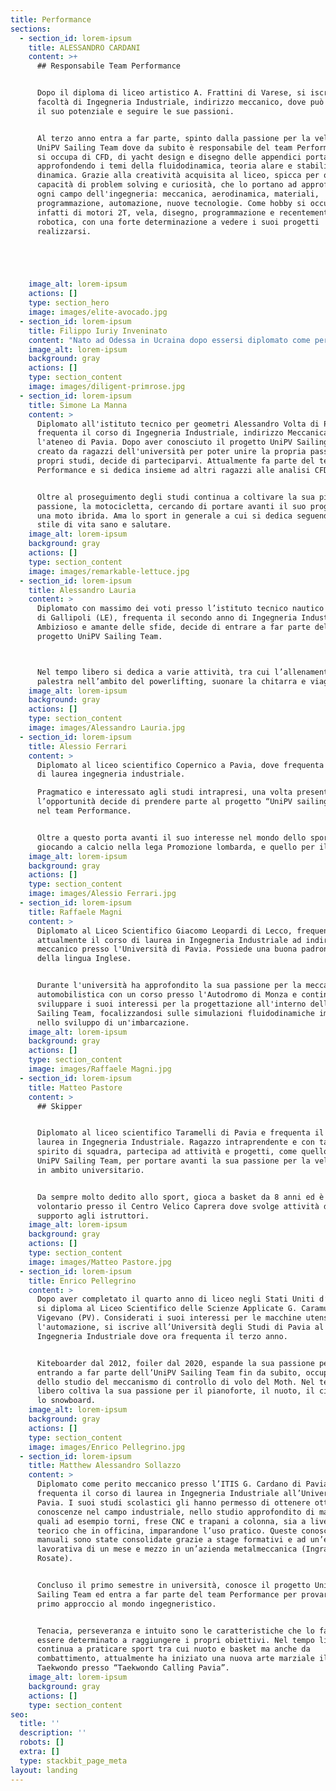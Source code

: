 ```yaml
---
title: Performance
sections:
  - section_id: lorem-ipsum
    title: ALESSANDRO CARDANI
    content: >+
      ## Responsabile Team Performance


      Dopo il diploma di liceo artistico A. Frattini di Varese, si iscrive alla
      facoltà di Ingegneria Industriale, indirizzo meccanico, dove può esprimere
      il suo potenziale e seguire le sue passioni.


      Al terzo anno entra a far parte, spinto dalla passione per la vela, del
      UniPV Sailing Team dove da subito è responsabile del team Performance. Qui
      si occupa di CFD, di yacht design e disegno delle appendici portanti,
      approfondendo i temi della fluidodinamica, teoria alare e stabilità
      dinamica. Grazie alla creatività acquisita al liceo, spicca per ottime
      capacità di problem solving e curiosità, che lo portano ad approfondire
      ogni campo dell'ingegneria: meccanica, aerodinamica, materiali,
      programmazione, automazione, nuove tecnologie. Come hobby si occupa
      infatti di motori 2T, vela, disegno, programmazione e recentemente
      robotica, con una forte determinazione a vedere i suoi progetti
      realizzarsi.





    image_alt: lorem-ipsum
    actions: []
    type: section_hero
    image: images/elite-avocado.jpg
  - section_id: lorem-ipsum
    title: Filippo Iuriy Inveninato
    content: "Nato ad Odessa in Ucraina dopo essersi diplomato come perito manutentore Aeronautico presso l’I.T.I.S\_ G. Feltrinelli di Milano si iscrive al corso di laurea in Ingegneria Industriale Meccanica all'Università di Pavia. Durante il primo anno universitario entra a far parte del UniPV Sailing Team spinto dalla voglia di far esperienza\_ e di contribuire con le proprie conoscenze in ambito aeronautico. Entra nel Team Performance, partecipando principalmente alla progettazione dello scafo e al miglioramento dell’efficienza generale.\n\nNel tempo libero, oltre alla passione per la chitarra elettrica, segue con interesse i progressi in campo aerospaziale e nel settore dell’automotive. La fluenza in lingua inglese ha reso possibile l’apprendimento di nozioni aggiuntive in campo tecnico, che lo motivano alla creazione di progetti personali su Fusion360 e su carta, mantenendo alta la voglia di reinventarsi e migliorarsi nel tempo.\n"
    image_alt: lorem-ipsum
    background: gray
    actions: []
    type: section_content
    image: images/diligent-primrose.jpg
  - section_id: lorem-ipsum
    title: Simone La Manna
    content: >
      Diplomato all'istituto tecnico per geometri Alessandro Volta di Pavia,
      frequenta il corso di Ingegneria Industriale, indirizzo Meccanica, presso
      l'ateneo di Pavia. Dopo aver conosciuto il progetto UniPV Sailing Team,
      creato da ragazzi dell'università per poter unire la propria passione e i
      propri studi, decide di parteciparvi. Attualmente fa parte del team
      Performance e si dedica insieme ad altri ragazzi alle analisi CFD.


      Oltre al proseguimento degli studi continua a coltivare la sua più grande
      passione, la motocicletta, cercando di portare avanti il suo progetto di
      una moto ibrida. Ama lo sport in generale a cui si dedica seguendo uno
      stile di vita sano e salutare.
    image_alt: lorem-ipsum
    background: gray
    actions: []
    type: section_content
    image: images/remarkable-lettuce.jpg
  - section_id: lorem-ipsum
    title: Alessandro Lauria
    content: >
      Diplomato con massimo dei voti presso l’istituto tecnico nautico Vespucci
      di Gallipoli (LE), frequenta il secondo anno di Ingegneria Industriale.
      Ambizioso e amante delle sfide, decide di entrare a far parte del team del
      progetto UniPV Sailing Team.



      Nel tempo libero si dedica a varie attività, tra cui l’allenamento in
      palestra nell’ambito del powerlifting, suonare la chitarra e viaggiare.
    image_alt: lorem-ipsum
    background: gray
    actions: []
    type: section_content
    image: images/Alessandro Lauria.jpg
  - section_id: lorem-ipsum
    title: Alessio Ferrari
    content: >
      Diplomato al liceo scientifico Copernico a Pavia, dove frequenta il corso
      di laurea ingegneria industriale.

      Pragmatico e interessato agli studi intrapresi, una volta presentatogli
      l’opportunità decide di prendere parte al progetto “UniPV sailing team”
      nel team Performance.


      Oltre a questo porta avanti il suo interesse nel mondo dello sport
      giocando a calcio nella lega Promozione lombarda, e quello per il cinema.
    image_alt: lorem-ipsum
    background: gray
    actions: []
    type: section_content
    image: images/Alessio Ferrari.jpg
  - section_id: lorem-ipsum
    title: Raffaele Magni
    content: >
      Diplomato al Liceo Scientifico Giacomo Leopardi di Lecco, frequenta
      attualmente il corso di laurea in Ingegneria Industriale ad indirizzo
      meccanico presso l'Università di Pavia. Possiede una buona padronanza
      della lingua Inglese. 


      Durante l'università ha approfondito la sua passione per la meccanica
      automobilistica con un corso presso l'Autodromo di Monza e continua a
      sviluppare i suoi interessi per la progettazione all'interno dell'UniPV
      Sailing Team, focalizzandosi sulle simulazioni fluidodinamiche implicate
      nello sviluppo di un'imbarcazione.
    image_alt: lorem-ipsum
    background: gray
    actions: []
    type: section_content
    image: images/Raffaele Magni.jpg
  - section_id: lorem-ipsum
    title: Matteo Pastore
    content: >
      ## Skipper


      Diplomato al liceo scientifico Taramelli di Pavia e frequenta il corso di
      laurea in Ingegneria Industriale. Ragazzo intraprendente e con tanto
      spirito di squadra, partecipa ad attività e progetti, come quello del
      UniPV Sailing Team, per portare avanti la sua passione per la vela anche
      in ambito universitario. 


      Da sempre molto dedito allo sport, gioca a basket da 8 anni ed è
      volontario presso il Centro Velico Caprera dove svolge attività di
      supporto agli istruttori.
    image_alt: lorem-ipsum
    background: gray
    actions: []
    type: section_content
    image: images/Matteo Pastore.jpg
  - section_id: lorem-ipsum
    title: Enrico Pellegrino
    content: >
      Dopo aver completato il quarto anno di liceo negli Stati Uniti d’America,
      si diploma al Liceo Scientifico delle Scienze Applicate G. Caramuel di
      Vigevano (PV). Considerati i suoi interessi per le macchine utensili e
      l'automazione, si iscrive all’Università degli Studi di Pavia al corso di
      Ingegneria Industriale dove ora frequenta il terzo anno.


      Kiteboarder dal 2012, foiler dal 2020, espande la sua passione per la vela
      entrando a far parte dell’UniPV Sailing Team fin da subito, occupandosi
      dello studio del meccanismo di controllo di volo del Moth. Nel tempo
      libero coltiva la sua passione per il pianoforte, il nuoto, il ciclismo e
      lo snowboard.
    image_alt: lorem-ipsum
    background: gray
    actions: []
    type: section_content
    image: images/Enrico Pellegrino.jpg
  - section_id: lorem-ipsum
    title: Matthew Alessandro Sollazzo
    content: >
      Diplomato come perito meccanico presso l’ITIS G. Cardano di Pavia,
      frequenta il corso di laurea in Ingegneria Industriale all’Università di
      Pavia. I suoi studi scolastici gli hanno permesso di ottenere ottime
      conoscenze nel campo industriale, nello studio approfondito di macchinari
      quali ad esempio torni, frese CNC e trapani a colonna, sia a livello
      teorico che in officina, imparandone l’uso pratico. Queste conoscenze
      manuali sono state consolidate grazie a stage formativi e ad un’esperienza
      lavorativa di un mese e mezzo in un’azienda metalmeccanica (Ingramec srl,
      Rosate).


      Concluso il primo semestre in università, conosce il progetto UniPV
      Sailing Team ed entra a far parte del team Performance per provare un
      primo approccio al mondo ingegneristico.


      Tenacia, perseveranza e intuito sono le caratteristiche che lo fanno
      essere determinato a raggiungere i propri obiettivi. Nel tempo libero
      continua a praticare sport tra cui nuoto e basket ma anche da
      combattimento, attualmente ha iniziato una nuova arte marziale il
      Taekwondo presso “Taekwondo Calling Pavia”.
    image_alt: lorem-ipsum
    background: gray
    actions: []
    type: section_content
seo:
  title: ''
  description: ''
  robots: []
  extra: []
  type: stackbit_page_meta
layout: landing
---
```

